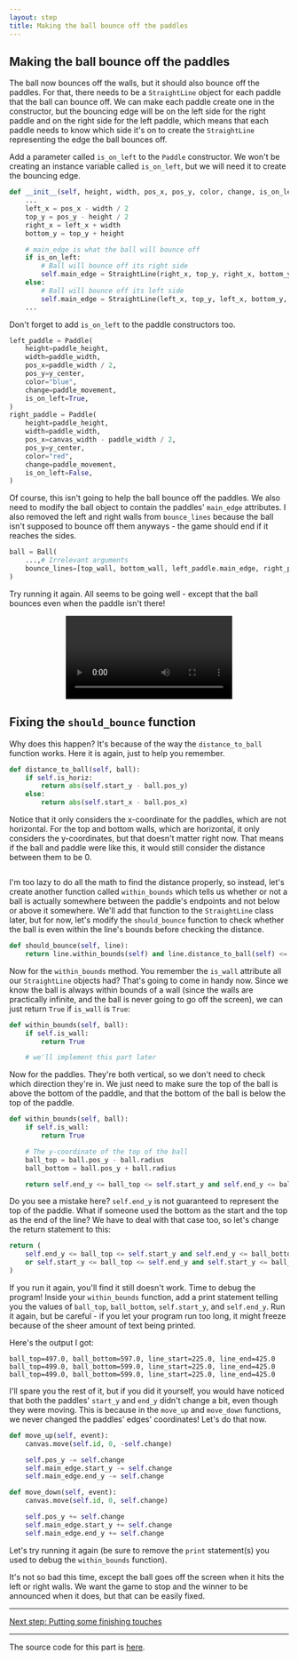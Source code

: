 ```yaml
---
layout: step
title: Making the ball bounce off the paddles
---
```


## Making the ball bounce off the paddles

The ball now bounces off the walls, but it should also bounce off the paddles. For that, there needs to be a `StraightLine` object for each paddle that the ball can bounce off. We can make each paddle create one in the constructor, but the bouncing edge will be on the left side for the right paddle and on the right side for the left paddle, which means that each paddle needs to know which side it's on to create the `StraightLine` representing the edge the ball bounces off.

Add a parameter called `is_on_left` to the `Paddle` constructor. We won't be creating an instance variable called `is_on_left`, but we will need it to create the bouncing edge.

```python
def __init__(self, height, width, pos_x, pos_y, color, change, is_on_left):
    ...
    left_x = pos_x - width / 2
    top_y = pos_y - height / 2
    right_x = left_x + width
    bottom_y = top_y + height

    # main_edge is what the ball will bounce off
    if is_on_left:
        # Ball will bounce off its right side
        self.main_edge = StraightLine(right_x, top_y, right_x, bottom_y, position="left", is_wall=False)
    else:
        # Ball will bounce off its left side
        self.main_edge = StraightLine(left_x, top_y, left_x, bottom_y, position="right", is_wall=False)
    ...
```

Don't forget to add `is_on_left` to the paddle constructors too.

```python
left_paddle = Paddle(
    height=paddle_height,
    width=paddle_width,
    pos_x=paddle_width / 2,
    pos_y=y_center,
    color="blue",
    change=paddle_movement,
    is_on_left=True,
)
right_paddle = Paddle(
    height=paddle_height,
    width=paddle_width,
    pos_x=canvas_width - paddle_width / 2,
    pos_y=y_center,
    color="red",
    change=paddle_movement,
    is_on_left=False,
)
```

Of course, this isn't going to help the ball bounce off the paddles. We also need to modify the ball object to contain the paddles' `main_edge` attributes. I also removed the left and right walls from `bounce_lines` because the ball isn't supposed to bounce off them anyways - the game should end if it reaches the sides.

```python
ball = Ball(
    ...,# Irrelevant arguments
    bounce_lines=[top_wall, bottom_wall, left_paddle.main_edge, right_paddle.main_edge],
)
```

Try running it again. All seems to be going well - except that the ball bounces even when the paddle isn't there!

<p align="center"><video>
<source src="https://github.com/ysthakur/arts-n-stem/blob/gh-pages/images/pong/BeforeWithinBounds.mp4" type="video/mp4">
</video></p>

## Fixing the `should_bounce` function

Why does this happen? It's because of the way the `distance_to_ball` function works. Here it is again, just to help you remember.

```python
def distance_to_ball(self, ball):
    if self.is_horiz:
        return abs(self.start_y - ball.pos_y)
    else:
        return abs(self.start_x - ball.pos_x)
```

Notice that it only considers the x-coordinate for the paddles, which are not horizontal. For the top and bottom walls, which are horizontal, it only considers the y-coordinates, but that doesn't matter right now. That means if the ball and paddle were like this, it would still consider the distance between them to be 0.

<p align="center"><img src=""></img></p>

I'm too lazy to do all the math to find the distance properly, so instead, let's create another function called `within_bounds` which tells us whether or not a ball is actually somewhere between the paddle's endpoints and not below or above it somewhere. We'll add that function to the `StraightLine` class later, but for now, let's modify the `should_bounce` function to check whether the ball is even within the line's bounds before checking the distance.

```python
def should_bounce(self, line):
    return line.within_bounds(self) and line.distance_to_ball(self) <= self.radius
```

Now for the `within_bounds` method. You remember the `is_wall` attribute all our `StraightLine` objects had? That's going to come in handy now. Since we know the ball is always within bounds of a wall (since the walls are practically infinite, and the ball is never going to go off the screen), we can just return `True` if `is_wall` is `True`:

```python
def within_bounds(self, ball):
    if self.is_wall:
        return True

    # we'll implement this part later
```

Now for the paddles. They're both vertical, so we don't need to check which direction they're in. We just need to make sure the top of the ball is above the bottom of the paddle, and that the bottom of the ball is below the top of the paddle.

```python
def within_bounds(self, ball):
    if self.is_wall:
        return True

    # The y-coordinate of the top of the ball
    ball_top = ball.pos_y - ball.radius
    ball_bottom = ball.pos_y + ball.radius

    return self.end_y <= ball_top <= self.start_y and self.end_y <= ball_bottom <= self.start_y
```

Do you see a mistake here? `self.end_y` is not guaranteed to represent the top of the paddle. What if someone used the bottom as the start and the top as the end of the line? We have to deal with that case too, so let's change the return statement to this:

```python
return (
    self.end_y <= ball_top <= self.start_y and self.end_y <= ball_bottom <= self.start_y
    or self.start_y <= ball_top <= self.end_y and self.start_y <= ball_bottom <= self.end_y
)
```

If you run it again, you'll find it still doesn't work. Time to debug the program! Inside your `within_bounds` function, add a print statement telling you the values of `ball_top`, `ball_bottom`, `self.start_y`, and `self.end_y`. Run it again, but be careful - if you let your program run too long, it might freeze because of the sheer amount of text being printed.

Here's the output I got:
```
ball_top=497.0, ball_bottom=597.0, line_start=225.0, line_end=425.0
ball_top=499.0, ball_bottom=599.0, line_start=225.0, line_end=425.0
ball_top=499.0, ball_bottom=599.0, line_start=225.0, line_end=425.0
```
I'll spare you the rest of it, but if you did it yourself, you would have noticed that both the paddles' `start_y` and `end_y` didn't change a bit, even though they were moving. This is because in the `move_up` and `move_down` functions, we never changed the paddles' edges' coordinates! Let's do that now.

```python
def move_up(self, event):
    canvas.move(self.id, 0, -self.change)

    self.pos_y -= self.change
    self.main_edge.start_y -= self.change
    self.main_edge.end_y -= self.change

def move_down(self, event):
    canvas.move(self.id, 0, self.change)

    self.pos_y += self.change
    self.main_edge.start_y += self.change
    self.main_edge.end_y += self.change
```

Let's try running it again (be sure to remove the `print` statement(s) you used to debug the `within_bounds` function).

It's not so bad this time, except the ball goes off the screen when it hits the left or right walls. We want the game to stop and the winner to be announced when it does, but that can be easily fixed.

---

<a href="https://ysthakur.github.io/arts-n-stem/pages/pong/Step5" class="button">Next step: Putting some finishing touches</a>

---

The source code for this part is [here](https://github.com/ysthakur/arts-n-stem/blob/gh-pages/Pong/Step4_BounceOffPaddle.py).
